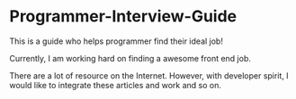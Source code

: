 # Programmer-Interview-Guide
This is a guide who helps programmer find their ideal job!

Currently, I am working hard on finding a awesome front end job. 

There are a lot of resource on the Internet. However, with developer spirit, I would like to integrate these articles and work and so on.
